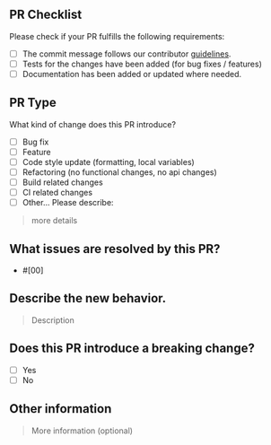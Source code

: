 ## PR Checklist
Please check if your PR fulfills the following requirements:

- [ ] The commit message follows our contributor [guidelines](https://github.com/CircleCI-Public/circleci-parser-sdk-ts/blob/main/CONTRIBUTING.md).
- [ ] Tests for the changes have been added (for bug fixes / features)
- [ ] Documentation has been added or updated where needed.

## PR Type
What kind of change does this PR introduce?

<!-- Please check the one that applies to this PR using "x". -->

- [ ] Bug fix
- [ ] Feature
- [ ] Code style update (formatting, local variables)
- [ ] Refactoring (no functional changes, no api changes)
- [ ] Build related changes
- [ ] CI related changes
- [ ] Other... Please describe:

> more details

## What issues are resolved by this PR?
<!-- All Pull Requests should be a response to an existing issue. Please ensure you have created an issue before submitting a PR. -->
- #[00]

## Describe the new behavior.
<!-- Describe the new behavior introduced by this change. Include an examples or samples needed, such as screenshots or code snippets. -->

> Description

## Does this PR introduce a breaking change?

- [ ] Yes
- [ ] No

<!-- If this PR contains a breaking change, please describe the impact and migration path for existing applications below. -->

## Other information
<!-- Optional. -->

> More information (optional)
